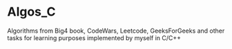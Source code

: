 # Algos_C
Algorithms from Big4 book, CodeWars, Leetcode, GeeksForGeeks and other tasks for learning purposes implemented by myself in C/C++
